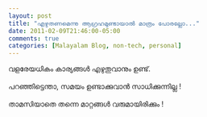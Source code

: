 ```yaml
---
layout: post
title: "എഴുതണമെന്നു ആഗ്രഹമുണ്ടായാല്‍ മാത്രം പോരല്ലോ..."
date: 2011-02-09T21:46:00-05:00
comments: true
categories: [Malayalam Blog, non-tech, personal]
---
```


<div class='post'>
വളരേയധികം കാര്യങ്ങള്‍ എഴുതുവാനും ഉണ്ട്.<br /><br />പറഞ്ഞിട്ടെന്താ, സമയം ഉണ്ടാക്കുവാന്‍ സാധിക്കുന്നില്ല !<br /><br />താമസിയാതെ തന്നെ മാറ്റങ്ങള്‍ വരുമായിരിക്കും !
</div>
